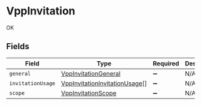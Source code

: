 # VppInvitation

OK


## Fields

| Field                                                                                 | Type                                                                                  | Required                                                                              | Description                                                                           |
| ------------------------------------------------------------------------------------- | ------------------------------------------------------------------------------------- | ------------------------------------------------------------------------------------- | ------------------------------------------------------------------------------------- |
| `general`                                                                             | [VppInvitationGeneral](../../models/shared/vppinvitationgeneral.md)                   | :heavy_minus_sign:                                                                    | N/A                                                                                   |
| `invitationUsage`                                                                     | [VppInvitationInvitationUsage](../../models/shared/vppinvitationinvitationusage.md)[] | :heavy_minus_sign:                                                                    | N/A                                                                                   |
| `scope`                                                                               | [VppInvitationScope](../../models/shared/vppinvitationscope.md)                       | :heavy_minus_sign:                                                                    | N/A                                                                                   |